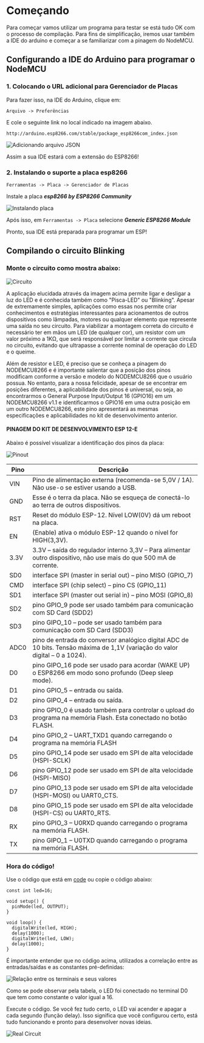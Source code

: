 # Começando 

Para começar vamos utilizar um programa para testar se está tudo OK com o processo de compilação. Para fins de simplificação, iremos usar também a IDE do arduino e começar a se familiarizar com a pinagem do NodeMCU.

## Configurando a IDE do Arduino para programar o NodeMCU 

### 1. Colocando o URL adicional para Gerenciador de Placas

Para fazer isso, na IDE do Arduino, clique em:

```Arquivo -> Preferências```

E cole o seguinte link no local indicado na imagem abaixo.

```http://arduino.esp8266.com/stable/package_esp8266com_index.json```

![Adicionando arquivo JSON](assets/JSON.png)

Assim a sua IDE estará com a extensão do ESP8266!

### 2. Instalando o suporte a placa esp8266

```Ferramentas -> Placa -> Gerenciador de Placas``` 

Instale a placa _**esp8266 by ESP8266 Community**_

![Instalando placa](assets/board.png)

Após isso, em ```Ferramentas -> Placa``` selecione _**Generic ESP8266 Module**_

Pronto, sua IDE está preparada para programar um ESP!

## Compilando o circuito Blinking


### Monte o circuito como mostra abaixo:

![Circuito](assets/protoboard.png)

A aplicação elucidada através da imagem acima permite ligar e desligar a luz do LED e é conhecida também como "Pisca-LED" ou "Blinking". Apesar de extremamente simples, aplicações como essas nos permite criar conhecimentos e estratégias interessantes para acionamentos de outros dispositivos como lâmpadas, motores ou qualquer elemento que represente uma saída no seu circuito. Para viabilizar a montagem correta do circuito é necessário ter em mãos um LED (de qualquer cor), um resistor com um valor próximo a 1KΩ, que será responsável por limitar a corrente que circula no circuito, evitando que ultrapasse a corrente nominal de operação do LED e o queime. 

Além de resistor e LED, é preciso que se conheça a pinagem do NODEMCU8266 e é importante salientar que a posição dos pinos modificam conforme a versão e modelo do NODEMCU8266 que o usuário possua. No entanto, para a nossa felicidade, apesar de se encontrar em posições diferentes, a aplicabilidade dos pinos é universal, ou seja, ao encontrarmos o General Purpose Input/Output 16 (GPIO16) em um NODEMCU8266 v1.1 e identificarmos o GPIO16 em uma outra posição em um outro NODEMCU8266, este pino apresentará as mesmas especificações e aplicabilidades no kit de desenvolvimento anterior.

#### PINAGEM DO KIT DE DESENVOLVIMENTO ESP 12-E

Abaixo é possível visualizar a identificação dos pinos da placa:

![Pinout](assets/pinoutv3.png)


| Pino | Descrição |
| -------- | -------- |
| VIN  | Pino de alimentação externa (recomenda-se 5,0V / 1A). Não use-o se estiver usando a USB.     |
| GND  | Esse é o terra da placa. Não se esqueça de conectá-lo ao terra de outros dispositivos.   |
| RST     | Reset do módulo ESP-12. Nível LOW(0V) dá um reboot na placa.    | 
| EN    | (Enable) ativa o módulo ESP-12 quando o nível for HIGH(3,3V).     | 
| 3.3V     | 3.3V – saída do regulador interno 3,3V – Para alimentar outro dispositivo, não use mais do que 500 mA de corrente. | 
| SD0 | interface SPI (master in serial out) – pino MISO (GPIO_7) |
| CMD | interface SPI (chip select) – pino CS (GPIO_11) |
| SD1 |  interface SPI (master out serial in) – pino MOSI (GPIO_8) |
| SD2 | pino GPIO_9 pode ser usado também para comunicação com SD Card (SDD2) |
| SD3 | pino GIPO_10 – pode ser usado também para comunicação com SD Card (SDD3) |
| ADC0 | pino de entrada do conversor analógico digital ADC de 10 bits. Tensão máxima de 1,1V (variação do valor digital – 0 a 1024).|
|D0 | pino GIPO_16 pode ser usado para acordar (WAKE UP) o ESP8266 em modo sono profundo (Deep sleep mode).|
| D1 | pino GPIO_5 – entrada ou saída.|
|   D2 | pino GIPO_4 – entrada ou saída.|
|  D3 | pino GPIO_0 é usado também para controlar o upload do programa na memória Flash. Esta conectado no botão FLASH.|
| D4 | pino GPIO_2 – UART_TXD1 quando carregando o programa na memória FLASH|
|D5 | pino GPIO_14  pode ser usado em SPI de alta velocidade (HSPI-SCLK)|
| D6 | pino GPIO_12  pode ser usado em SPI de alta velocidade (HSPI-MISO)|
| D7 | pino GPIO_13  pode ser usado em SPI de alta velocidade (HSPI-MOSI) ou UART0_CTS.|
| D8 | pino GPIO_15  pode ser usado em SPI de alta velocidade (HSPI-CS) ou UART0_RTS.|
| RX |pino GPIO_3 – U0RXD quando carregando o programa na memória FLASH.|
| TX | pino GIPO_1 – U0TXD quando carregando o programa na memória FLASH.|

### Hora do código!

Use o código que está em [code](code) ou copie o código abaixo:

```
const int led=16;

void setup() {
  pinMode(led, OUTPUT);
}

void loop() {
  digitalWrite(led, HIGH);
  delay(1000);
  digitalWrite(led, LOW);
  delay(1000);                 
}
```
É importante entender que no código acima, utilizados a correlação entre as entradas/saídas e as constantes pré-definidas:

![Relação entre os terminais e seus valores](assets/11.png)

Como se pode observar pela tabela, o LED foi conectado no terminal D0 que tem como constante o valor igual a 16.

Execute o código. Se você fez tudo certo, o LED vai acender e apagar a cada segundo (função delay). Isso significa que você configurou certo, está tudo funcionando e pronto para desenvolver novas ideias.


![Real Circuit](assets/circuit.gif)
